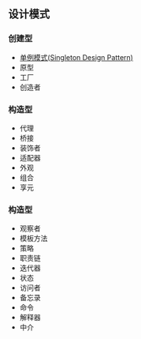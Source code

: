 ## 设计模式


### 创建型
* [单例模式(Singleton Design Pattern)](singleton/README.md)
* 原型
* 工厂
* 创造者

### 构造型
* 代理
* 桥接
* 装饰者
* 适配器
* 外观
* 组合
* 享元

### 构造型
* 观察者
* 模板方法
* 策略
* 职责链
* 迭代器
* 状态
* 访问者
* 备忘录
* 命令
* 解释器
* 中介